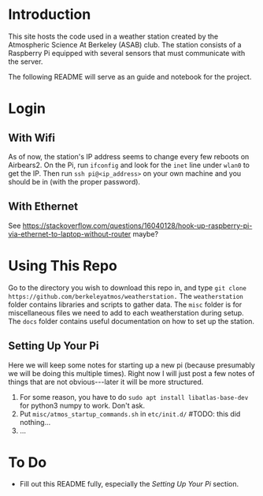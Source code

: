 # Introduction

This site hosts the code used in a weather station created by the Atmospheric Science At Berkeley (ASAB) club. 
The station consists of a Raspberry Pi equipped with several sensors that must communicate with the server.

The following README will serve as an guide and notebook for the project. 

# Login

## With Wifi

As of now, the station's IP address seems to change every few reboots on Airbears2.
On the Pi, run `ifconfig` and look for the `inet` line under `wlan0` to get the IP.
Then run `ssh pi@<ip_address>` on your own machine and you should be in (with the proper password).

## With Ethernet

See https://stackoverflow.com/questions/16040128/hook-up-raspberry-pi-via-ethernet-to-laptop-without-router maybe?

# Using This Repo

Go to the directory you wish to download this repo in, and type `git clone https://github.com/berkeleyatmos/weatherstation.`
The `weatherstation` folder contains libraries and scripts to gather data.
The `misc` folder is for miscellaneous files we need to add to each weatherstation during setup.
The `docs` folder contains useful documentation on how to set up the station.

## Setting Up Your Pi

Here we will keep some notes for starting up a new pi (because presumably we will be doing this multiple times).
Right now I will just post a few notes of things that are not obvious---later it will be more structured.

1. For some reason, you have to do `sudo apt install libatlas-base-dev` for python3 numpy to work. Don't ask.
2. Put `misc/atmos_startup_commands.sh` in `etc/init.d/`  #TODO: this did nothing... 
3. ...

# To Do

- Fill out this README fully, especially the _Setting Up Your Pi_ section.
